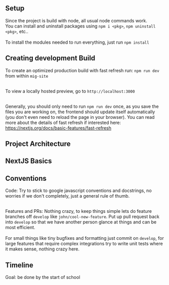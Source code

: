 ## Setup 
Since the project is build with node, all usual node commands work. <br/> You can install and uninstall packages using `npm i <pkg>`, `npm uninstall <pkg>`, etc.. <br /> <br/>
To install the modules needed to run everything, just run `npm install` <br/>

## Creating development Build
To create an optimized production build with fast refresh run: 
`npm run dev` <br /> from within ``mig-site`` <br/> <br/>

To view a locally hosted preview, go to `http://localhost:3000` <br/> <br/>

Generally, you should only need to run `npm run dev` once, as you save the files you are working on, the frontend should update itself automatically (you don't even need to reload the page in your browser). You can read more about the details of fast refresh if interested here: https://nextjs.org/docs/basic-features/fast-refresh

## Project Architecture 

## NextJS Basics

## Conventions
Code: Try to stick to google javascript conventions and docstrings, no worries if we don't completely, just a general rule of thumb. <br/> <br/>

Features and PRs: Nothing crazy, to keep things simple lets do feature branches off `develop` like `john/cool-new-feature`. Put up pull request back into `develop` so that we have another person glance at things and can be most efficient. <br/><br/> For small things like tiny bugfixes and formatting just commit on `develop`, for large features that require complex integrations try to write unit tests where it makes sense, nothing crazy here.

## Timeline
Goal: be done by the start of school

